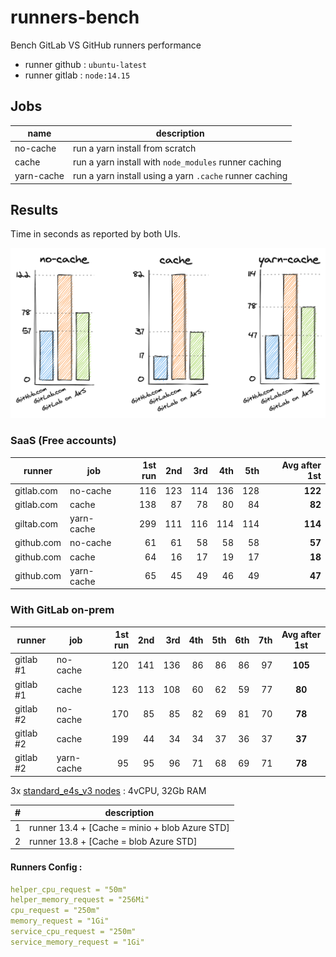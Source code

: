 # runners-bench

Bench GitLab VS GitHub runners performance

- runner github : `ubuntu-latest`
- runner gitlab : `node:14.15`

## Jobs

name       | description
-----------|-------
no-cache   | run a yarn install from scratch
cache      | run a yarn install with `node_modules` runner caching
yarn-cache | run a yarn install using a yarn `.cache` runner caching

## Results

Time in seconds as reported by both UIs.

[![bench](./results.png)](https://excalidraw.com/#json=6269295034105856,oVPVZjXuE1Kt5lHc5D4ITw)

### SaaS (Free accounts)

| runner           | job        | 1st run | 2nd   | 3rd  | 4th  | 5th  | Avg after 1st |
| ---------------- | ---------- | ------: | ----: | ---: | ---: | ---: | ------------: |
| gitlab.com       | no-cache   | 116     | 123   | 114  | 136  | 128  |   **122**     |
| gitlab.com       | cache      | 138     | 87    | 78   | 80   | 84   |   **82**      |
| giltab.com       | yarn-cache | 299     | 111   | 116  | 114  | 114  |   **114**     |
| github.com       | no-cache   | 61      | 61    | 58   | 58   | 58   |   **57**      |
| github.com       | cache      | 64      | 16    | 17   | 19   | 17   |   **18**      |
| github.com       | yarn-cache | 65      | 45    | 49   | 46   | 49   |   **47**      |

### With GitLab on-prem

| runner           | job        | 1st run | 2nd   | 3rd  | 4th  | 5th  | 6th  | 7th  | Avg after 1st |
| ---------------- | ---------- | ------: | ----: | ---: | ---: | ---: | ---: | ---: | :-----------: |
| gitlab #1        | no-cache   | 120     | 141   | 136  | 86   | 86   | 86   | 97   |   **105**     |
| gitlab #1        | cache      | 123     | 113   | 108  | 60   | 62   | 59   | 77   |   **80**      |
| gitlab #2        | no-cache   | 170     | 85    | 85   | 82   | 69   | 81   | 70   |   **78**      |
| gitlab #2        | cache      | 199     | 44    | 34   | 34   | 37   | 36   | 37   |   **37**      |
| gitlab #2        | yarn-cache | 95      | 95    | 96   | 71   | 68   | 69   | 71   |   **78**      |

3x [standard_e4s_v3 nodes](https://pcr.cloud-mercato.com/providers/azure/flavors/standard_e4s_v3) : 4vCPU, 32Gb RAM

\# | description
--|---------------
1 | runner 13.4 + [Cache =  minio + blob Azure STD]
2 | runner 13.8 + [Cache =  blob Azure STD]

#### Runners Config :

```yml
helper_cpu_request = "50m"
helper_memory_request = "256Mi"
cpu_request = "250m"
memory_request = "1Gi"
service_cpu_request = "250m"
service_memory_request = "1Gi"
```

